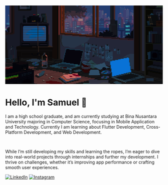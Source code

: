 ![bg](https://github.com/samuelmeliala/samuelmeliala/blob/main/bggif.gif)
<h1> Hello, I'm Samuel 👋</h1>

<p>I am a high school graduate, and am currently studying at Bina Nusantara University majoring in Computer Science, focusing in Mobile Application and Technology. Currently I am learning about Flutter Development, Cross-Platform Development, and Web Development. </p> <br>
<p>While I’m still developing my skills and learning the ropes, I’m eager to dive into real-world projects through internships and further my development. I thrive on challenges, whether it’s improving app performance or crafting smooth user experiences. </p>

[![LinkedIn](https://img.shields.io/badge/LinkedIn-0077B5?style=for-the-badge&logo=linkedin&logoColor=white)](https://www.linkedin.com/in/samuelbmeliala/)
[![Instagram](https://img.shields.io/badge/Instagram-E4405F?style=for-the-badge&logo=instagram&logoColor=white)](https://www.instagram.com/samuelbmeliala?igsh=eHBkZmNudjg0cWV2)
